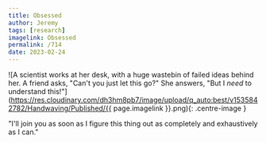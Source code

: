 ```yaml
---
title: Obsessed
author: Jeremy
tags: [research]
imagelink: Obsessed
permalink: /714
date: 2023-02-24
---
```


![A scientist works at her desk, with a huge wastebin of failed ideas behind her. A friend asks, "Can't you just let this go?" She answers, "But I *need* to understand this!"](https://res.cloudinary.com/dh3hm8pb7/image/upload/q_auto:best/v1535842782/Handwaving/Published/{{ page.imagelink }}.png){: .centre-image }

"I'll join you as soon as I figure this thing out as completely and exhaustively as I can."
